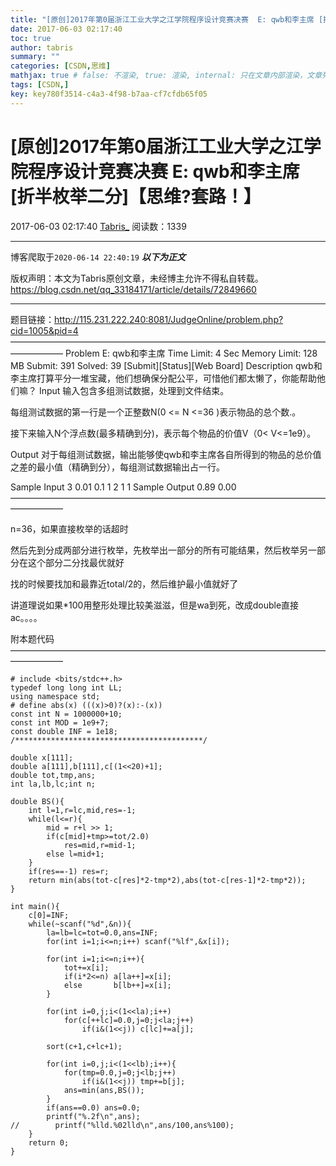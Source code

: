 ```yaml
---
title: "[原创]2017年第0届浙江工业大学之江学院程序设计竞赛决赛  E: qwb和李主席 [折半枚举二分]【思维?套路！】"
date: 2017-06-03 02:17:40
toc: true
author: tabris
summary: ""
categories: [CSDN,思维]
mathjax: true # false: 不渲染, true: 渲染, internal: 只在文章内部渲染，文章列表中不渲染
tags: [CSDN,]
key: key780f3514-c4a3-4f98-b7aa-cf7cfdb65f05
---
```


# [原创]2017年第0届浙江工业大学之江学院程序设计竞赛决赛  E: qwb和李主席 [折半枚举二分]【思维?套路！】

2017-06-03 02:17:40  [Tabris_](https://me.csdn.net/qq_33184171) 阅读数：1339

---

博客爬取于`2020-06-14 22:40:19`
***以下为正文***

版权声明：本文为Tabris原创文章，未经博主允许不得私自转载。
https://blog.csdn.net/qq_33184171/article/details/72849660

<!-- more -->

---

题目链接：http://115.231.222.240:8081/JudgeOnline/problem.php?cid=1005&pid=4
——————————————————————————————————————————
Problem E: qwb和李主席
Time Limit: 4 Sec  Memory Limit: 128 MB
Submit: 391  Solved: 39
[Submit][Status][Web Board]
Description
qwb和李主席打算平分一堆宝藏，他们想确保分配公平，可惜他们都太懒了，你能帮助他们嘛？
Input
输入包含多组测试数据，处理到文件结束。

每组测试数据的第一行是一个正整数N(0 <= N <=36 )表示物品的总个数.。

接下来输入N个浮点数(最多精确到分)，表示每个物品的价值V（0< V<=1e9）。

Output
对于每组测试数据，输出能够使qwb和李主席各自所得到的物品的总价值之差的最小值（精确到分），每组测试数据输出占一行。

Sample Input
3 0.01 0.1 1
2 1 1
Sample Output
0.89
0.00
——————————————————————————————————————————

n=36，如果直接枚举的话超时

然后先到分成两部分进行枚举，先枚举出一部分的所有可能结果，然后枚举另一部分在这个部分二分找最优就好

找的时候要找加和最靠近total/2的，然后维护最小值就好了


讲道理说如果*100用整形处理比较美滋滋，但是wa到死，改成double直接ac。。。。



附本题代码
——————————————————————————————————————————
```
# include <bits/stdc++.h>
typedef long long int LL;
using namespace std;
# define abs(x) (((x)>0)?(x):-(x))
const int N = 1000000+10;
const int MOD = 1e9+7;
const double INF = 1e18;
/******************************************/
 
double x[111];
double a[111],b[111],c[(1<<20)+1];
double tot,tmp,ans;
int la,lb,lc;int n;
 
double BS(){
    int l=1,r=lc,mid,res=-1;
    while(l<=r){
        mid = r+l >> 1;
        if(c[mid]+tmp>=tot/2.0)
            res=mid,r=mid-1;
        else l=mid+1;
    }
    if(res==-1) res=r;
    return min(abs(tot-c[res]*2-tmp*2),abs(tot-c[res-1]*2-tmp*2));
}
 
int main(){
    c[0]=INF;
    while(~scanf("%d",&n)){
        la=lb=lc=tot=0.0,ans=INF;
        for(int i=1;i<=n;i++) scanf("%lf",&x[i]);
 
        for(int i=1;i<=n;i++){
            tot+=x[i];
            if(i*2<=n) a[la++]=x[i];
            else       b[lb++]=x[i];
        }
 
        for(int i=0,j;i<(1<<la);i++)
            for(c[++lc]=0.0,j=0;j<la;j++)
                if(i&(1<<j)) c[lc]+=a[j];
 
        sort(c+1,c+lc+1);
 
        for(int i=0,j;i<(1<<lb);i++){
            for(tmp=0.0,j=0;j<lb;j++)
                if(i&(1<<j)) tmp+=b[j];
            ans=min(ans,BS());
        }
        if(ans==0.0) ans=0.0;
        printf("%.2f\n",ans);
//        printf("%lld.%02lld\n",ans/100,ans%100);
    }
    return 0;
}
```